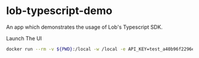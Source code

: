 # lob-typescript-demo
An app which demonstrates the usage of Lob's Typescript SDK.


Launch The UI
```bash
docker run --rm -v ${PWD}:/local -w /local -e API_KEY=test_a40b96f2296e226cc21a52aa4f7425392bc node:17 /bin/bash -c "npm i & npm run run-app"  
```